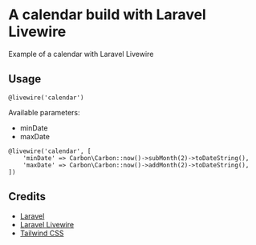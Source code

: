 # A calendar build with Laravel Livewire
Example of a calendar with Laravel Livewire

## Usage
```
@livewire('calendar')
```

Available parameters:
- minDate
- maxDate

```
@livewire('calendar', [
    'minDate' => Carbon\Carbon::now()->subMonth(2)->toDateString(),
    'maxDate' => Carbon\Carbon::now()->addMonth(2)->toDateString(),
])
```

## Credits
- [Laravel ](https://laravel.com/)
- [Laravel Livewire](https://laravel-livewire.com/)
- [Tailwind CSS](https://tailwindcss.com/)